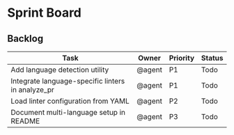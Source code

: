 # Sprint Board

## Backlog
| Task | Owner | Priority | Status |
| --- | --- | --- | --- |
| Add language detection utility | @agent | P1 | Todo |
| Integrate language-specific linters in analyze_pr | @agent | P1 | Todo |
| Load linter configuration from YAML | @agent | P2 | Todo |
| Document multi-language setup in README | @agent | P3 | Todo |
